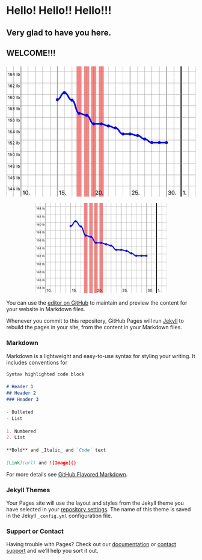 # Hello! Hello!! Hello!!!

## Very glad to have you here.

## WELCOME!!!

###
![Image](https://github.com/YuliannkA/YuliannkA.github.io/blob/master/27583258_1819746038098136_1952118238_n.jpg)

<p align="center">
  <img src="https://github.com/YuliannkA/YuliannkA.github.io/blob/master/27583258_1819746038098136_1952118238_n.jpg" width="350"/>
</p>


You can use the [editor on GitHub](https://github.com/YuliannkA/YuliannkA.github.io/edit/master/README.md) to maintain and preview the content for your website in Markdown files.

Whenever you commit to this repository, GitHub Pages will run [Jekyll](https://jekyllrb.com/) to rebuild the pages in your site, from the content in your Markdown files.

### Markdown

Markdown is a lightweight and easy-to-use syntax for styling your writing. It includes conventions for

```markdown
Syntax highlighted code block

# Header 1
## Header 2
### Header 3

- Bulleted
- List

1. Numbered
2. List

**Bold** and _Italic_ and `Code` text

[Link](url) and ![Image]()
```

For more details see [GitHub Flavored Markdown](https://guides.github.com/features/mastering-markdown/).

### Jekyll Themes

Your Pages site will use the layout and styles from the Jekyll theme you have selected in your [repository settings](https://github.com/YuliannkA/YuliannkA.github.io/settings). The name of this theme is saved in the Jekyll `_config.yml` configuration file.

### Support or Contact

Having trouble with Pages? Check out our [documentation](https://help.github.com/categories/github-pages-basics/) or [contact support](https://github.com/contact) and we’ll help you sort it out.
